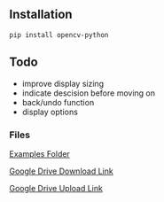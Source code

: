 
## Installation

```
pip install opencv-python
```

## Todo
- improve display sizing
- indicate descision before moving on
- back/undo function
- display options

### Files


[Examples Folder](https://drive.google.com/drive/folders/1nMODNv71TXuG4nHZfE0ZBY-g2h18jyLo)

[Google Drive Download Link](https://drive.google.com/drive/folders/1Pr1t89pt9HiQzQ-vS9c8jZWTFQ2rAvFH)

[Google Drive Upload Link](https://drive.google.com/drive/folders/1BwrRzwt6KSbsMJq9aPQ71NEn4QI7ODw1)
